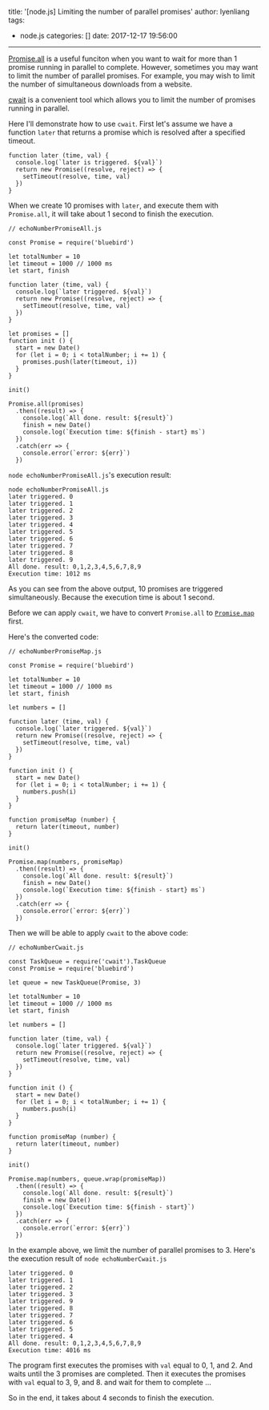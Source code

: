 title: '[node.js] Limiting the number of parallel promises'
author: lyenliang
tags:
  - node.js
categories: []
date: 2017-12-17 19:56:00
---
[Promise.all](http://bluebirdjs.com/docs/api/promise.all.html) is a useful funciton when you want to wait for more than 1 promise running in parallel to complete. However, sometimes you may want to limit the number of parallel promises. For example, you may wish to limit the number of simultaneous downloads from a website.


[cwait](https://github.com/charto/cwait) is a convenient tool which allows you to limit the number of promises running in parallel. 

Here I'll demonstrate how to use `cwait`. First let's assume we have a function `later` that returns a promise which is resolved after a specified timeout. 

    function later (time, val) {
      console.log(`later is triggered. ${val}`)
      return new Promise((resolve, reject) => {
        setTimeout(resolve, time, val)
      })
    }
    
When we create 10 promises with `later`, and execute them with `Promise.all`, it will take about 1 second to finish the execution.

    // echoNumberPromiseAll.js

    const Promise = require('bluebird')

    let totalNumber = 10
    let timeout = 1000 // 1000 ms
    let start, finish

    function later (time, val) {
      console.log(`later triggered. ${val}`)
      return new Promise((resolve, reject) => {
        setTimeout(resolve, time, val)
      })
    }

    let promises = []
    function init () {
      start = new Date()
      for (let i = 0; i < totalNumber; i += 1) {
        promises.push(later(timeout, i))
      }
    }

    init()

    Promise.all(promises)
      .then((result) => {
        console.log(`All done. result: ${result}`)
        finish = new Date()
        console.log(`Execution time: ${finish - start} ms`)
      })
      .catch(err => {
        console.error(`error: ${err}`)
      })


`node echoNumberPromiseAll.js`'s execution result:

    node echoNumberPromiseAll.js
    later triggered. 0
    later triggered. 1
    later triggered. 2
    later triggered. 3
    later triggered. 4
    later triggered. 5
    later triggered. 6
    later triggered. 7
    later triggered. 8
    later triggered. 9
    All done. result: 0,1,2,3,4,5,6,7,8,9
    Execution time: 1012 ms
    
As you can see from the above output, 10 promises are triggered simultaneously. Because the execution time is about 1 second.

Before we can apply `cwait`, we have to convert `Promise.all` to [`Promise.map`](http://bluebirdjs.com/docs/api/promise.map.html) first. 

Here's the converted code:

    // echoNumberPromiseMap.js

    const Promise = require('bluebird')

    let totalNumber = 10
    let timeout = 1000 // 1000 ms
    let start, finish

    let numbers = []

    function later (time, val) {
      console.log(`later triggered. ${val}`)
      return new Promise((resolve, reject) => {
        setTimeout(resolve, time, val)
      })
    }

    function init () {
      start = new Date()
      for (let i = 0; i < totalNumber; i += 1) {
        numbers.push(i)
      }
    }

    function promiseMap (number) {
      return later(timeout, number)
    }

    init()

    Promise.map(numbers, promiseMap)
      .then((result) => {
        console.log(`All done. result: ${result}`)
        finish = new Date()
        console.log(`Execution time: ${finish - start} ms`)
      })
      .catch(err => {
        console.error(`error: ${err}`)
      })

      
 
Then we will be able to apply `cwait` to the above code:

    // echoNumberCwait.js

    const TaskQueue = require('cwait').TaskQueue
    const Promise = require('bluebird')

    let queue = new TaskQueue(Promise, 3)

    let totalNumber = 10
    let timeout = 1000 // 1000 ms
    let start, finish

    let numbers = []

    function later (time, val) {
      console.log(`later triggered. ${val}`)
      return new Promise((resolve, reject) => {
        setTimeout(resolve, time, val)
      })
    }

    function init () {
      start = new Date()
      for (let i = 0; i < totalNumber; i += 1) {
        numbers.push(i)
      }
    }

    function promiseMap (number) {
      return later(timeout, number)
    }

    init()

    Promise.map(numbers, queue.wrap(promiseMap))
      .then((result) => {
        console.log(`All done. result: ${result}`)
        finish = new Date()
        console.log(`Execution time: ${finish - start}`)
      })
      .catch(err => {
        console.error(`error: ${err}`)
      })


In the example above, we limit the number of parallel promises to 3. Here's the execution result of `node echoNumberCwait.js`

    later triggered. 0
    later triggered. 1
    later triggered. 2
    later triggered. 3
    later triggered. 9
    later triggered. 8
    later triggered. 7
    later triggered. 6
    later triggered. 5
    later triggered. 4
    All done. result: 0,1,2,3,4,5,6,7,8,9
    Execution time: 4016 ms
    
The program first executes the promises with `val` equal to 0, 1, and 2. And waits until the 3 promises are completed. Then it executes the promises with `val` equal to 3, 9, and 8. and wait for them to complete ...

So in the end, it takes about 4 seconds to finish the execution. 